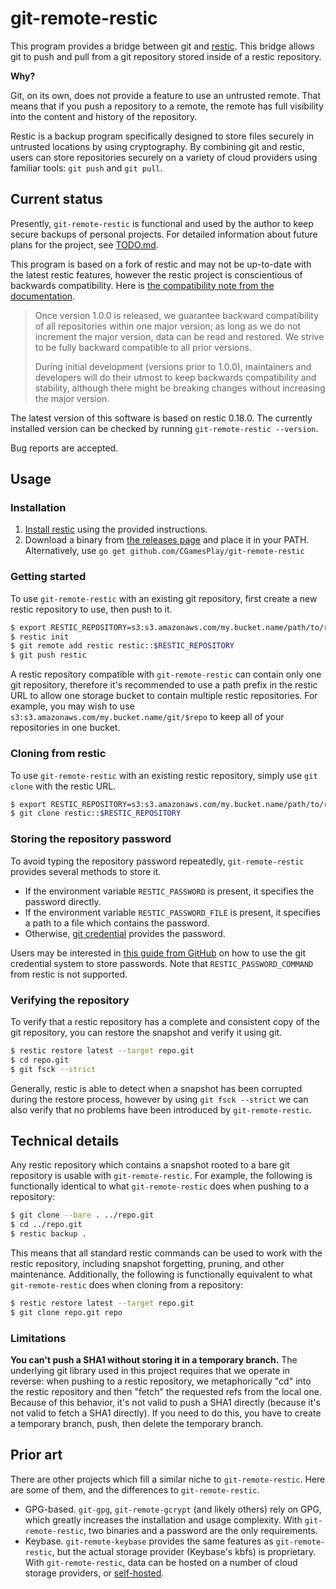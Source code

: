 # git-remote-restic

This program provides a bridge between git and [restic](https://restic.net). This bridge allows git to push and pull from a git repository stored inside of a restic repository.

**Why?**

Git, on its own, does not provide a feature to use an untrusted remote. That means that if you push a repository to a remote, the remote has full visibility into the content and history of the repository.

Restic is a backup program specifically designed to store files securely in untrusted locations by using cryptography. By combining git and restic, users can store repositories securely on a variety of cloud providers using familiar tools: `git push` and `git pull`.

## Current status

Presently, `git-remote-restic` is functional and used by the author to keep secure backups of personal projects. For detailed information about future plans for the project, see [TODO.md](TODO.md).

This program is based on a fork of restic and may not be up-to-date with the latest restic features, however the restic project is conscientious of backwards compatibility. Here is [the compatibility note from the documentation](https://restic.net/#compatibility).

> Once version 1.0.0 is released, we guarantee backward compatibility of all repositories within one major version; as long as we do not increment the major version, data can be read and restored. We strive to be fully backward compatible to all prior versions.
>
> During initial development (versions prior to 1.0.0), maintainers and developers will do their utmost to keep backwards compatibility and stability, although there might be breaking changes without increasing the major version.

The latest version of this software is based on restic 0.18.0. The currently installed version can be checked by running `git-remote-restic --version`.

Bug reports are accepted.

## Usage

### Installation

1. [Install restic](https://restic.net/#installation) using the provided instructions.
2. Download a binary from [the releases page](https://github.com/CGamesPlay/git-remote-restic/releases) and place it in your PATH.
   Alternatively, use `go get github.com/CGamesPlay/git-remote-restic`

### Getting started

To use `git-remote-restic` with an existing git repository, first create a new restic repository to use, then push to it.

```bash
$ export RESTIC_REPOSITORY=s3:s3.amazonaws.com/my.bucket.name/path/to/repository
$ restic init
$ git remote add restic restic::$RESTIC_REPOSITORY
$ git push restic
```

A restic repository compatible with `git-remote-restic` can contain only one git repository, therefore it's recommended to use a path prefix in the restic URL to allow one storage bucket to contain multiple restic repositories. For example, you may wish to use `s3:s3.amazonaws.com/my.bucket.name/git/$repo` to keep all of your repositories in one bucket.

### Cloning from restic

To use `git-remote-restic` with an existing restic repository, simply use `git clone` with the restic URL.

```bash
$ export RESTIC_REPOSITORY=s3:s3.amazonaws.com/my.bucket.name/path/to/repository
$ git clone restic::$RESTIC_REPOSITORY
```

### Storing the repository password

To avoid typing the repository password repeatedly, `git-remote-restic` provides several methods to store it.

- If the environment variable `RESTIC_PASSWORD` is present, it specifies the password directly.
- If the environment variable `RESTIC_PASSWORD_FILE` is present, it specifies a path to a file which contains the password.
- Otherwise, [git credential](https://git-scm.com/docs/gitcredentials) provides the password.

Users may be interested in [this guide from GitHub](https://docs.github.com/en/github/using-git/caching-your-github-credentials-in-git) on how to use the git credential system to store passwords. Note that `RESTIC_PASSWORD_COMMAND` from restic is not supported.

### Verifying the repository

To verify that a restic repository has a complete and consistent copy of the git repository, you can restore the snapshot and verify it using git.

```bash
$ restic restore latest --target repo.git
$ cd repo.git
$ git fsck --strict
```

Generally, restic is able to detect when a snapshot has been corrupted during the restore process, however by using `git fsck --strict` we can also verify that no problems have been introduced by `git-remote-restic`.

## Technical details

Any restic repository which contains a snapshot rooted to a bare git repository is usable with `git-remote-restic`. For example, the following is functionally identical to what `git-remote-restic` does when pushing to a repository:

```bash
$ git clone --bare . ../repo.git
$ cd ../repo.git
$ restic backup .
```

This means that all standard restic commands can be used to work with the restic repository, including snapshot forgetting, pruning, and other maintenance. Additionally, the following is functionally equivalent to what `git-remote-restic` does when cloning from a repository:

```bash
$ restic restore latest --target repo.git
$ git clone repo.git repo
```

### Limitations

**You can't push a SHA1 without storing it in a temporary branch.** The underlying git library used in this project requires that we operate in reverse: when pushing to a restic repository, we metaphorically "cd" into the restic repository and then "fetch" the requested refs from the local one. Because of this behavior, it's not valid to push a SHA1 directly (because it's not valid to fetch a SHA1 directly). If you need to do this, you have to create a temporary branch, push, then delete the temporary branch.

## Prior art

There are other projects which fill a similar niche to `git-remote-restic`. Here are some of them, and the differences to `git-remote-restic`.

- GPG-based. `git-gpg`, `git-remote-gcrypt` (and likely others) rely on GPG, which greatly increases the installation and usage complexity. With `git-remote-restic`, two binaries and a password are the only requirements.
- Keybase. `git-remote-keybase` provides the same features as `git-remote-restic`, but the actual storage provider (Keybase's kbfs) is proprietary. With `git-remote-restic`, data can be hosted on a number of cloud storage providers, or [self-hosted](https://github.com/restic/rest-server).
